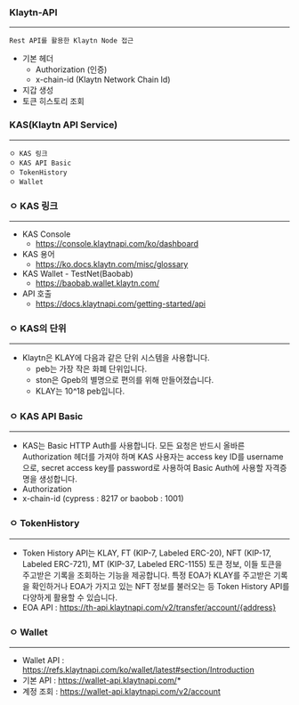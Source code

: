 ### Klaytn-API
-------
```
Rest API를 활용한 Klaytn Node 접근
```
+ 기본 헤더
  + Authorization (인증)
  + x-chain-id (Klaytn Network Chain Id)
+ 지갑 생성
+ 토큰 히스토리 조회


### KAS(Klaytn API Service)
------------------
```
ㅇ KAS 링크
ㅇ KAS API Basic
ㅇ TokenHistory 
ㅇ Wallet
```

### ㅇ KAS 링크
------
  + KAS Console
    + https://console.klaytnapi.com/ko/dashboard
  + KAS 용어
    + https://ko.docs.klaytn.com/misc/glossary
  + KAS Wallet - TestNet(Baobab)
    +  https://baobab.wallet.klaytn.com/
  + API 호출
    + https://docs.klaytnapi.com/getting-started/api 

### ㅇ KAS의 단위
-------
  + Klaytn은 KLAY에 다음과 같은 단위 시스템을 사용합니다.
    + peb는 가장 작은 화폐 단위입니다.
    + ston은 Gpeb의 별명으로 편의를 위해 만들어졌습니다.
    + KLAY는 10^18 peb입니다.

### ㅇ KAS API Basic
-------
  + KAS는 Basic HTTP Auth를 사용합니다. 모든 요청은 반드시 올바른 Authorization 헤더를 가져야 하며 KAS 사용자는 access key ID를 username으로, secret access key를 password로 사용하여 Basic Auth에 사용할 자격증명을 생성합니다.
  + Authorization
  + x-chain-id (cypress : 8217 or baobob : 1001)


### ㅇ TokenHistory 
------
  + Token History API는 KLAY, FT (KIP-7, Labeled ERC-20), NFT (KIP-17, Labeled ERC-721), MT (KIP-37, Labeled ERC-1155) 토큰 정보, 이들 토큰을 주고받은 기록을 조회하는 기능을 제공합니다. 특정 EOA가 KLAY를 주고받은 기록을 확인하거나 EOA가 가지고 있는 NFT 정보를 불러오는 등 Token History API를 다양하게 활용할 수 있습니다.
  + EOA API : https://th-api.klaytnapi.com/v2/transfer/account/{address}


### ㅇ Wallet
------
  + Wallet API : https://refs.klaytnapi.com/ko/wallet/latest#section/Introduction
  + 기본 API : https://wallet-api.klaytnapi.com/*
  + 계정 조회 : https://wallet-api.klaytnapi.com/v2/account
